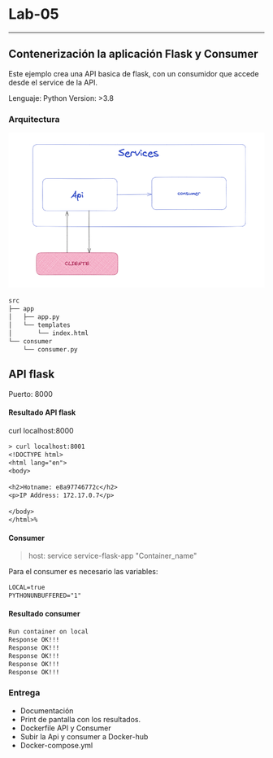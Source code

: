 # Lab-05
---
## Contenerización la aplicación Flask y Consumer

Este ejemplo crea una API basica de flask, con un consumidor que accede desde el service de la API.

Lenguaje: Python
Version: >3.8

### Arquitectura

![](./assets/1.png)

```
src
├── app
│   ├── app.py
│   └── templates
│       └── index.html
└── consumer
    └── consumer.py
```

## API flask

Puerto: 8000

#### Resultado API flask
curl localhost:8000
```
> curl localhost:8001
<!DOCTYPE html>
<html lang="en">
<body>

<h2>Hotname: e8a97746772c</h2>
<p>IP Address: 172.17.0.7</p>

</body>
</html>%  
```
#### Consumer

> host: service service-flask-app "Container_name"

Para el consumer es necesario las variables:
```
LOCAL=true
PYTHONUNBUFFERED="1"
``` 

#### Resultado consumer
```
Run container on local
Response OK!!!
Response OK!!!
Response OK!!!
Response OK!!!
Response OK!!!
```

### Entrega
- Documentación
- Print de pantalla con los resultados.
- Dockerfile API y Consumer
- Subir la Api y consumer a Docker-hub
- Docker-compose.yml